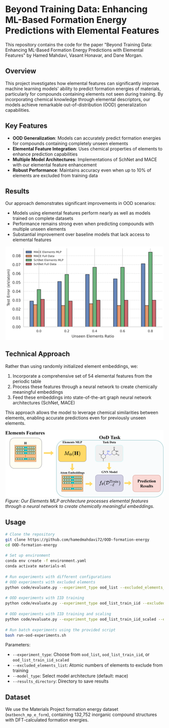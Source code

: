 # Beyond Training Data: Enhancing ML-Based Formation Energy Predictions with Elemental Features

This repository contains the code for the paper "Beyond Training Data: Enhancing ML-Based Formation Energy Predictions with Elemental Features" by Hamed Mahdavi, Vasant Honavar, and Dane Morgan.
## Overview

This project investigates how elemental features can significantly improve machine learning models' ability to predict formation energies of materials, particularly for compounds containing elements not seen during training. By incorporating chemical knowledge through elemental descriptors, our models achieve remarkable out-of-distribution (OOD) generalization capabilities.

## Key Features

- **OOD Generalization**: Models can accurately predict formation energies for compounds containing completely unseen elements
- **Elemental Feature Integration**: Uses chemical properties of elements to enhance prediction capabilities
- **Multiple Model Architectures**: Implementations of SchNet and MACE with our elemental feature enhancement
- **Robust Performance**: Maintains accuracy even when up to 10% of elements are excluded from training data

## Results

Our approach demonstrates significant improvements in OOD scenarios:

- Models using elemental features perform nearly as well as models trained on complete datasets
- Performance remains strong even when predicting compounds with multiple unseen elements
- Substantial improvement over baseline models that lack access to elemental features

![Performance comparison](figures/Performance-vs-new-elements-ratio-Experiment2.png)

## Technical Approach

Rather than using randomly initialized element embeddings, we:

1. Incorporate a comprehensive set of 54 elemental features from the periodic table
2. Process these features through a neural network to create chemically meaningful embeddings
3. Feed these embeddings into state-of-the-art graph neural network architectures (SchNet, MACE)

This approach allows the model to leverage chemical similarities between elements, enabling accurate predictions even for previously unseen elements.

![Elements MLP Architecture](figures/elements-mlp.png)
*Figure: Our Elements MLP architecture processes elemental features through a neural network to create chemically meaningful embeddings.*

## Usage

```bash
# Clone the repository
git clone https://github.com/hamedmahdavi72/OOD-formation-energy
cd OOD-formation-energy

# Set up environment
conda env create -f environment.yaml
conda activate materials-ml

# Run experiments with different configurations
# OOD experiments with excluded elements
python code/evaluate.py --experiment_type ood_list --excluded_elements_list 51 11 34 44 65 39 89 35

# OOD experiments with IID training
python code/evaluate.py --experiment_type ood_list_train_iid --excluded_elements_list 92 48 19 22 77 68 52 20

# OOD experiments with IID training and scaling
python code/evaluate.py --experiment_type ood_list_train_iid_scaled --excluded_elements_list 70 69 93 38 70 67 65 21 23 39

# Run batch experiments using the provided script
bash run-ood-experiments.sh
```

Parameters:
- `--experiment_type`: Choose from `ood_list`, `ood_list_train_iid`, or `ood_list_train_iid_scaled`
- `--excluded_elements_list`: Atomic numbers of elements to exclude from training
- `--model_type`: Select model architecture (default: mace)
- `--results_directory`: Directory to save results

## Dataset

We use the Materials Project formation energy dataset (`matbench_mp_e_form`), containing 132,752 inorganic compound structures with DFT-calculated formation energies. 